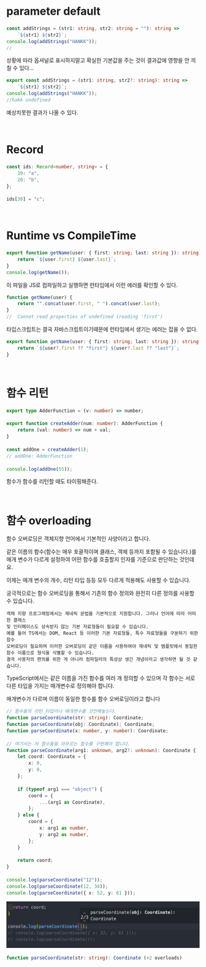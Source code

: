 # parameter default

```ts
const addStrings = (str1: string, str2: string = ""): string =>
	`${str1} ${str2}`;
console.log(addStrings("HANKK"));
//
```

상황에 따라 옵셔널로 표시하지말고 확실한 기본값을 주는 것이 결과값에 영향을 안 끼칠 수 있다...

```ts
export const addStrings = (str1: string, str2?: string): string =>
	`${str1} ${str2}`;
console.log(addStrings("HANKK"));
//hakk undefined
```

예상치못한 결과가 나올 수 있다.

<br />

# Record

```ts
const ids: Record<number, string> = {
	10: "a",
	20: "b",
};

ids[30] = "c";
```

<br />

# Runtime vs CompileTime

```ts
export function getName(user: { first: string; last: string }): string {
	return `${user.first} ${user.last}`;
}
console.log(getName());
```

이 파일을 JS로 컴파일하고 실행하면 런타임에서 이런 에러를 확인할 수 있다.

```js
function getName(user) {
	return "".concat(user.first, " ").concat(user.last);
}
//  Cannot read properties of undefined (reading 'first')
```

타입스크립트는 결국 자바스크립트이기때문에 런타임에서 생기는 에러는 잡을 수 없다.

```ts
export function getName(user: { first: string; last: string }): string {
	return `${user?.first ?? "first"} ${user?.last ?? "last"}`;
}
```

<br/>

# 함수 리턴

```ts
export type AdderFunction = (v: number) => number;

export function createAdder(num: number): AdderFunction {
	return (val: number) => num + val;
}

const addOne = createAdder(1);
// addOne: AdderFunction

console.log(addOne(55));
```

함수가 함수를 리턴할 때도 타이핑해준다.

<br />

# 함수 overloading

함수 오버로딩은 객체지향 언어에서 기본적인 사양이라고 합니다.

같은 이름의 함수(함수는 매우 포괄적이며 클래스, 객체 등까지 포함될 수 있습니다.)를 매개 변수가 다르게 설정하여 어떤 함수를 호출할지 인자를 기준으로 판단하는 것인데요.

이제는 매개 변수의 개수, 리턴 타입 등등 모두 다르게 적용해도 사용할 수 있습니다.

궁극적으로는 함수 오버로딩을 통해서 기존의 함수 정의와 완전히 다른 정의를 사용할 수 있습니다.

    객체 지향 프로그래밍에서는 제네릭 문법을 기본적으로 지원합니다. 그러나 언어에 따라 어떠한 클래스
    및 인터페이스도 상속받지 않는 기본 자료형들이 필요할 수 있습니다.
    예를 들어 TS에서는 DOM, React 등 이러한 기본 자료형들, 특수 자료형들을 구분하기 위한 함수
    오버로딩이 필요하며 이러한 오버로딩이 같은 이름을 사용하여야 제네릭 및 템플릿에서 동일한
    함수 이름으로 형식을 식별할 수 있습니다.
    결국 사용자의 편의를 위한 게 아니라 컴파일러의 특성상 생긴 개념이라고 생각하면 될 것 같습니다.

TypeScript에서는 같은 이름을 가진 함수를 여러 개 정의할 수 있으며 각 함수는 서로 다른 타입을 가지는 매개변수로 정의해야 합니다.

매개변수가 다르며 이름이 동일한 함수를 함수 오버로딩이라고 합니다

```ts
// 함수들의 리턴 타입이나 매개변수를 선언해놓는다.
function parseCoordinate(str: string): Coordinate;
function parseCoordinate(obj: Coordinate): Coordinate;
function parseCoordinate(x: number, y: number): Coordinate;

// 여기서는 저 함수들을 아우르는 함수를 구현해야 합니다.
function parseCoordinate(arg1: unknown, arg2?: unknown): Coordinate {
	let coord: Coordinate = {
		x: 0,
		y: 0,
	};

	if (typeof arg1 === "object") {
		coord = {
			...(arg1 as Coordinate),
		};
	} else {
		coord = {
			x: arg1 as number,
			y: arg2 as number,
		};
	}

	return coord;
}

console.log(parseCoordinate("12"));
console.log(parseCoordinate(12, 34));
console.log(parseCoordinate({ x: 52, y: 61 }));
```

<img src="../docsImg/overload1.png"/>

```ts
function parseCoordinate(str: string): Coordinate (+2 overloads)
```

